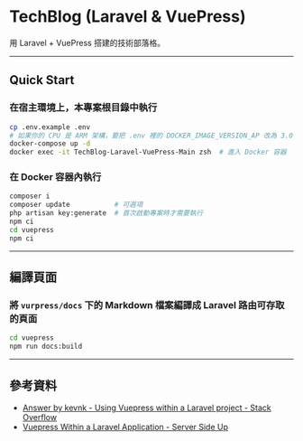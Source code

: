 # TechBlog (Laravel & VuePress)

用 Laravel + VuePress 搭建的技術部落格。

---

## Quick Start

### 在宿主環境上，本專案根目錄中執行

```bash
cp .env.example .env
# 如果你的 CPU 是 ARM 架構，要把 .env 裡的 DOCKER_IMAGE_VERSION_AP 改為 3.0-arm
docker-compose up -d
docker exec -it TechBlog-Laravel-VuePress-Main zsh  # 進入 Docker 容器
```

### 在 Docker 容器內執行

```bash
composer i
composer update           # 可選項
php artisan key:generate  # 首次啟動專案時才需要執行
npm ci
cd vuepress
npm ci
```

---

## 編譯頁面

### 將 `vurpress/docs` 下的 Markdown 檔案編譯成 Laravel 路由可存取的頁面

```bash
cd vuepress
npm run docs:build
```

---

## 參考資料

+ [Answer by kevnk - Using Vuepress within a Laravel project - Stack Overflow](https://stackoverflow.com/a/53396105/9402488)
+ [Vuepress Within a Laravel Application - Server Side Up](https://serversideup.net/vuepress-within-a-laravel-application/)
